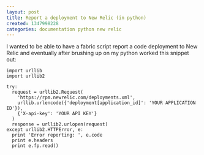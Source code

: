 ```yaml
---
layout: post
title: Report a deployment to New Relic (in python)
created: 1347998228
categories: documentation python new relic
---
```

I wanted to be able to have a fabric script report a code deployment to New Relic and eventually after brushing up on my python worked this snippet out:

```
import urllib
import urllib2

try:
  request = urllib2.Request(
    'https://rpm.newrelic.com/deployments.xml',
    urllib.urlencode({'deployment[application_id]': 'YOUR APPLICATION ID'}),
    {'X-api-key': 'YOUR API KEY'}
  )
  response = urllib2.urlopen(request)
except urllib2.HTTPError, e:
  print 'Error reporting: ', e.code
  print e.headers
  print e.fp.read()
```

